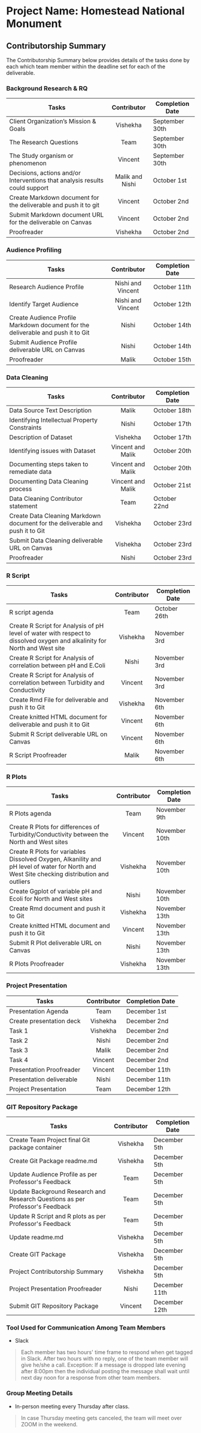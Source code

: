 # Project Name: Homestead National Monument


## Contributorship Summary
The Contributorship Summary below provides details of the tasks done by each which team member within the deadline set for each of the deliverable.


### Background Research & RQ
 **Tasks**	                      |**Contributor**   |**Completion Date** |
|-------------------------------------|:----------------:|---------------|
|Client Organization’s Mission & Goals|    Vishekha              |  September 30th           |		
|The Research Questions |Team|  September 30th    |	
|The Study organism or phenomenon	      |    Vincent              |  September 30th            |	
|Decisions, actions and/or Interventions that analysis results could support|Malik and Nishi| October 1st|	
|Create Markdown document for the deliverable and push it to git  |Vincent | October 2nd              |		
|Submit Markdown document URL for the deliverable on Canvas  |Vincent | October 2nd              |		
|Proofreader                  |    Vishekha              | October 2nd             |


### Audience Profiling
|**Tasks**	                       |**Contributor**   |**Completion Date**|
|--------------------------------------|:----------------:|---------------|
|Research Audience Profile             |  Nishi and Vincent               |   October 11th            |		
|Identify Target Audience	       |   Nishi and Vincent              |    October 12th           |
|Create Audience Profile Markdown document for the deliverable and push it to Git   |    Nishi              |  October 14th|
|Submit Audience Profile deliverable URL on Canvas|    Nishi              |  October 14th             |
|Proofreader	       |    Malik              |     October 15th          |


### Data Cleaning
|**Tasks**	                       |**Contributor**   |**Completion Date**|
|--------------------------------------|:----------------:|---------------|
|Data Source Text Description                      |    Malik              |      October 18th         |		
|Identifying Intellectual Property Constraints|	Nishi |October 17th|	
|Description of Dataset		| Vishekha            | October 17th  |
|Identifying issues with Dataset	| Vincent and Malik	| October 20th |
|Documenting steps taken to remediate data	| Vincent and Malik | October 20th|
|Documenting Data Cleaning process| Vincent and Malik | October 21st |		
|Data Cleaning Contributor statement	|Team	          | October 22nd              |
|Create Data Cleaning Markdown document for the deliverable and push it to Git| Vishekha                |October 23rd|
|Submit Data Cleaning deliverable URL on Canvas |    Vishekha              |  October 23rd             	
|Proofreader		| Nishi | October 23rd |


### R Script
|**Tasks**	                       |**Contributor**   |**Completion Date**|
|--------------------------------------|:----------------:|---------------|
|R script agenda|  Team           | October 26th|
|Create R Script for Analysis of pH level of water with respect to dissolved oxygen and alkalinity for North and West site	|  Vishekha              |   November 3rd |	
|Create R Script for Analysis of correlation between pH and E.Coli		|  Nishi              |   November 3rd |	
|Create R Script for Analysis of correlation between Turbidity and Conductivity	|  Vincent              |   November 3rd |	
|Create Rmd File for deliverable and push it to Git           |   Vishekha                |November 6th |
|Create knitted HTML document for deliverable and push it to Git           |   Vincent                |November 6th |
|Submit R Script deliverable URL on Canvas            |   Vincent                |November 6th |
|R Script Proofreader	| Malik  | November 6th |


### R Plots
|**Tasks**	                               |**Contributor**   |**Completion Date**|
|----------------------------------------------|:----------------:|---------------|
|R Plots agenda		| Team | November 9th |
|Create R Plots	for differences of Turbidity/Conductivity between the North and West sites	| Vincent |    November 10th |
|Create R Plots	for variables Dissolved Oxygen, Alkanility and pH level of water for North and West Site checking distribution and outliers	| Vishekha |    November 10th |
|Create Ggplot of variable pH  and Ecoli for North and West sites	| Nishi |    November 10th |
|Create Rmd document and push it to Git |   Vishekha                | November 13th |
|Create knitted HTML document and push it to Git |   Vincent                | November 13th |
|Submit R Plot deliverable URL on Canvas                    |  Nishi                | November 13th |
|R Plots Proofreader	|Vishekha | November 13th |


### Project Presentation
|**Tasks**	                       |**Contributor**   |**Completion Date**|
|--------------------------------------|:----------------:|---------------|
|Presentation Agenda     |    Team              |   December 1st            |		
|Create presentation deck	| Vishekha        | December 2nd |
|Task 1| Vishekha        | December 2nd |	
|Task 2| Nishi        | December 2nd |	
|Task 3| Malik        | December 2nd |	
|Task 4| Vincent        | December 2nd |	
|Presentation Proofreader   | Vincent | December 11th |
|Presentation deliverable| Nishi| December 11th|
|Project Presentation                   |    Team               | December 12th |


### GIT Repository Package
|**Tasks**	                       |**Contributor**   |**Completion Date**|
|--------------------------------------|:----------------:|---------------|
|Create Team Project final Git package container	       |  Vishekha                | December 5th            |	
|Create Git Package readme.md	       | Vishekha         | December 5th  |
|Update Audience Profile as per Professor's Feedback       | Team         | December 5th |
|Update Background Research and Research Questions as per Professor's Feedback       | Team         | December 5th |
|Update R Script and R plots as per Professor's Feedback       | Team         | December 5th |
|Update readme.md		 | Vishekha   | December 5th |
|Create GIT Package		| Vishekha |December 5th |
|Project Contributorship Summary       |Vishekha	| December 5th |
|Project Presentation Proofreader	  |Nishi    |December 11th |
|Submit GIT Repository Package  |       Vincent                | December 12th |


### Tool Used for Communication Among Team Members
* Slack
> Each member has two hours' time frame to respond when get tagged in Slack. After two hours with no reply, one of the team member will give he/she a call. Exception: If a message is dropped late evening after 8:00pm then the individual posting the message shall wait until next day noon for a response from other team members.


### Group Meeting Details
* In-person meeting every Thursday after class.
>In case Thursday meeting gets canceled, the team will meet over ZOOM in the weekend.
